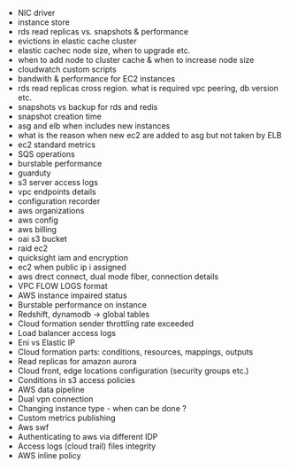 * NIC driver
* instance store
* rds read replicas vs. snapshots & performance
* evictions in elastic cache cluster
* elastic cachec node size, when to upgrade etc.
* when to add node to cluster cache & when to increase node size
* cloudwatch custom scripts
* bandwith & performance for EC2 instances
* rds read replicas cross region. what is required vpc peering, db version etc.
* snapshots vs backup for rds and redis
* snapshot creation time
* asg and elb when includes new instances
* what is the reason when new ec2 are added to asg but not taken by ELB
* ec2 standard metrics
* SQS operations
* burstable performance
* guarduty
* s3 server access logs
* vpc endpoints details
* configuration recorder
* aws organizations
* aws config
* aws billing
* oai s3 bucket
* raid ec2
* quicksight iam and encryption
* ec2 when public ip i assigned
* aws drect connect, dual mode fiber, connection details
* VPC FLOW LOGS format
* AWS instance impaired status
* Burstable performance on instance
* Redshift, dynamodb -> global tables
* Cloud formation sender throttling rate exceeded
* Load balancer access logs
* Eni vs Elastic IP
* Cloud formation parts: conditions, resources, mappings, outputs
* Read replicas for amazon aurora
* Cloud front, edge locations configuration (security groups etc.)
* Conditions in s3 access policies
* AWS data pipeline
* Dual vpn connection
* Changing instance type - when can be done ?
* Custom metrics publishing
* Aws swf
* Authenticating to aws via different IDP
* Access logs (cloud trail) files integrity
* AWS inline policy
